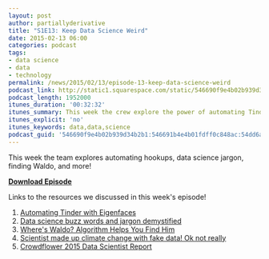 ```yaml
---
layout: post
author: partiallyderivative
title: "S1E13: Keep Data Science Weird"
date: 2015-02-13 06:00
categories: podcast
tags:
- data science
- data
- technology
permalink: /news/2015/02/13/episode-13-keep-data-science-weird
podcast_link: http://static1.squarespace.com/static/546690f9e4b02b939d34b2b1/546691b4e4b01fdff0c848ac/54dd6b09e4b03539bbd8e114/1423797050297/Partially_Derivative_Episode_13.mp3
podcast_length: 1952000
itunes_duration: '00:32:32'
itunes_summary: This week the crew explore the power of automating Tinder and the non-randomness of Waldo
itunes_explicit: 'no'
itunes_keywords: data,data,science
podcast_guid: '546690f9e4b02b939d34b2b1:546691b4e4b01fdff0c848ac:54dd6a7fe4b01aa88ced8b2f'
---
```


This week the team explores automating hookups, data science jargon,
finding Waldo, and more!

[**Download Episode**](http://static1.squarespace.com/static/546690f9e4b02b939d34b2b1/546691b4e4b01fdff0c848ac/54dd6b09e4b03539bbd8e114/1423797050297/Partially_Derivative_Episode_13.mp3)

Links to the resources we discussed in this week's episode!

1.  [Automating Tinder with
Eigenfaces](http://crockpotveggies.com/2015/02/09/automating-tinder-with-eigenfaces.html)
2.  [Data science buzz words and jargon
demystified](http://www.kdnuggets.com/2015/02/data-science-confusing-jargon-abused.html)
3.  [Where's Waldo? Algorithm Helps You Find
Him](http://news.discovery.com/tech/gear-and-gadgets/wheres-waldo-algorithm-helps-you-find-him-150210.htm)
4.  [Scientist made up climate change with fake data! Ok not
really](http://grist.org/climate-energy/no-climate-scientists-are-not-manipulating-their-data/)
5.  [Crowdflower 2015 Data Scientist
Report](http://info.crowdflower.com/2015-data-scientist-report)
